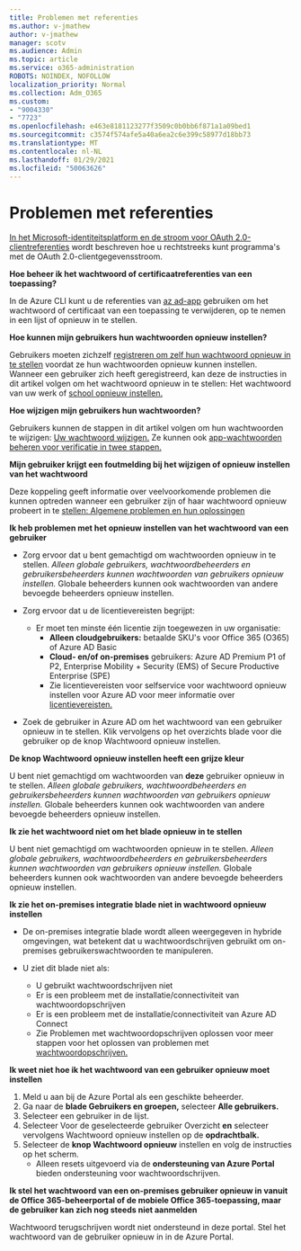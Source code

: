 ```yaml
---
title: Problemen met referenties
ms.author: v-jmathew
author: v-jmathew
manager: scotv
ms.audience: Admin
ms.topic: article
ms.service: o365-administration
ROBOTS: NOINDEX, NOFOLLOW
localization_priority: Normal
ms.collection: Adm_O365
ms.custom:
- "9004330"
- "7723"
ms.openlocfilehash: e463e8181123277f3509c0b0bb6f871a1a09bed1
ms.sourcegitcommit: c3574f574afe5a40a6ea2c6e399c58977d18bb73
ms.translationtype: MT
ms.contentlocale: nl-NL
ms.lasthandoff: 01/29/2021
ms.locfileid: "50063626"
---
```

# <a name="issues-with-credentials"></a>Problemen met referenties

[In het Microsoft-identiteitsplatform en de stroom voor OAuth 2.0-clientreferenties](https://docs.microsoft.com/azure/active-directory/develop/v2-oauth2-client-creds-grant-flow) wordt beschreven hoe u rechtstreeks kunt programma's met de OAuth 2.0-clientgegevensstroom.

**Hoe beheer ik het wachtwoord of certificaatreferenties van een toepassing?**

In de Azure CLI kunt u de referenties van [az ad-app](https://docs.microsoft.com/cli/azure/ad/app/credential) gebruiken om het wachtwoord of certificaat van een toepassing te verwijderen, op te nemen in een lijst of opnieuw in te stellen.

**Hoe kunnen mijn gebruikers hun wachtwoorden opnieuw instellen?**

Gebruikers moeten zichzelf [registreren om zelf hun wachtwoord opnieuw in te stellen](https://docs.microsoft.com/azure/active-directory/user-help/active-directory-passwords-reset-register) voordat ze hun wachtwoorden opnieuw kunnen instellen. Wanneer een gebruiker zich heeft geregistreerd, kan deze de instructies in dit artikel volgen om het wachtwoord opnieuw in te stellen: Het wachtwoord van uw werk of [school opnieuw instellen.](https://docs.microsoft.com/azure/active-directory/user-help/user-help-reset-password#how-to-reset-or-unlock-your-password-for-a-work-or-school-account)

**Hoe wijzigen mijn gebruikers hun wachtwoorden?**

Gebruikers kunnen de stappen in dit artikel volgen om hun wachtwoorden te wijzigen: [Uw wachtwoord wijzigen.](https://docs.microsoft.com/azure/active-directory/user-help/user-help-reset-password#how-to-change-your-password)
Ze kunnen ook [app-wachtwoorden beheren voor verificatie in twee stappen.](https://docs.microsoft.com/azure/active-directory/user-help/multi-factor-authentication-end-user-app-passwords)

**Mijn gebruiker krijgt een foutmelding bij het wijzigen of opnieuw instellen van het wachtwoord**

Deze koppeling geeft informatie over veelvoorkomende problemen die kunnen optreden wanneer een gebruiker zijn of haar wachtwoord opnieuw probeert in te [stellen: Algemene problemen en hun oplossingen](https://docs.microsoft.com/azure/active-directory/user-help/user-help-reset-password#common-problems-and-their-solutions)

**Ik heb problemen met het opnieuw instellen van het wachtwoord van een gebruiker**

- Zorg ervoor dat u bent gemachtigd om wachtwoorden opnieuw in te stellen. *Alleen globale gebruikers, wachtwoordbeheerders en gebruikersbeheerders kunnen wachtwoorden van gebruikers opnieuw instellen.* Globale beheerders kunnen ook wachtwoorden van andere bevoegde beheerders opnieuw instellen.

- Zorg ervoor dat u de licentievereisten begrijpt:

  - Er moet ten minste één licentie zijn toegewezen in uw organisatie:
    - **Alleen cloudgebruikers:** betaalde SKU's voor Office 365 (O365) of Azure AD Basic
    - **Cloud- en/of on-premises** gebruikers: Azure AD Premium P1 of P2, Enterprise Mobility + Security (EMS) of Secure Productive Enterprise (SPE)
    - Zie licentievereisten voor selfservice voor wachtwoord opnieuw instellen voor Azure AD voor meer informatie over [licentievereisten.](https://docs.microsoft.com/azure/active-directory/active-directory-passwords-licensing)
- Zoek de gebruiker in Azure AD om het wachtwoord van een gebruiker opnieuw in te stellen. Klik vervolgens op het overzichts blade voor die gebruiker op de knop Wachtwoord opnieuw instellen.

**De knop Wachtwoord opnieuw instellen heeft een grijze kleur**

U bent niet gemachtigd om wachtwoorden van **deze** gebruiker opnieuw in te stellen. *Alleen globale gebruikers, wachtwoordbeheerders en gebruikersbeheerders kunnen wachtwoorden van gebruikers opnieuw instellen.* Globale beheerders kunnen ook wachtwoorden van andere bevoegde beheerders opnieuw instellen.

**Ik zie het wachtwoord niet om het blade opnieuw in te stellen**

U bent niet gemachtigd om wachtwoorden opnieuw in te stellen. *Alleen globale gebruikers, wachtwoordbeheerders en gebruikersbeheerders kunnen wachtwoorden van gebruikers opnieuw instellen.* Globale beheerders kunnen ook wachtwoorden van andere bevoegde beheerders opnieuw instellen.

**Ik zie het on-premises integratie blade niet in wachtwoord opnieuw instellen**

- De on-premises integratie blade wordt alleen weergegeven in hybride omgevingen, wat betekent dat u wachtwoordschrijven gebruikt om on-premises gebruikerswachtwoorden te manipuleren.

- U ziet dit blade niet als:

  - U gebruikt wachtwoordschrijven niet
  - Er is een probleem met de installatie/connectiviteit van wachtwoordopschrijven
  - Er is een probleem met de installatie/connectiviteit van Azure AD Connect
  - Zie Problemen met wachtwoordopschrijven oplossen voor meer stappen voor het oplossen van problemen met [wachtwoordopschrijven.](https://docs.microsoft.com/azure/active-directory/authentication/troubleshoot-sspr-writeback)

**Ik weet niet hoe ik het wachtwoord van een gebruiker opnieuw moet instellen**

1. Meld u aan bij de Azure Portal als een geschikte beheerder.
2. Ga naar de **blade Gebruikers en groepen,** selecteer **Alle gebruikers.**
3. Selecteer een gebruiker in de lijst.
4. Selecteer Voor de geselecteerde gebruiker Overzicht **en** selecteer vervolgens Wachtwoord opnieuw instellen op de **opdrachtbalk.**
5. Selecteer de **knop Wachtwoord opnieuw** instellen en volg de instructies op het scherm.
    - Alleen resets uitgevoerd via de **ondersteuning van Azure Portal** bieden ondersteuning voor wachtwoordschrijven.

**Ik stel het wachtwoord van een on-premises gebruiker opnieuw in vanuit de Office 365-beheerportal of de mobiele Office 365-toepassing, maar de gebruiker kan zich nog steeds niet aanmelden**

Wachtwoord terugschrijven wordt niet ondersteund in deze portal. Stel het wachtwoord van de gebruiker opnieuw in in de Azure Portal.
